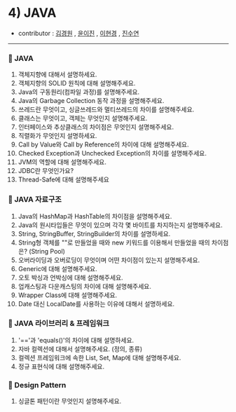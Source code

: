 # 4) JAVA 
- contributor : [김경원](https://github.com/shining8543) , [윤이진](https://github.com/483759) , [이현경](https://github.com/honggoii) , [진수연](https://github.com/jjuyeon)
<hr/>

### :notebook_with_decorative_cover: JAVA
1. 객체지향에 대해서 설명하세요.
2. 객체지향의 SOLID 원칙에 대해 설명해주세요.
3. Java의 구동원리(컴파일 과정)를 설명해주세요.
4. Java의 Garbage Collection 동작 과정을 설명해주세요.
5. 쓰레드란 무엇이고, 싱글쓰레드와 멀티쓰레드의 차이를 설명해주세요.
6. 클래스는 무엇이고, 객체는 무엇인지 설명해주세요.
7. 인터페이스와 추상클래스의 차이점은 무엇인지 설명해주세요.
8. 직렬화가 무엇인지 설명하세요.
9.  Call by Value와 Call by Reference의 차이에 대해 설명해주세요.
10. Checked Exception과 Unchecked Exception의 차이를 설명해주세요.
11. JVM의 역할에 대해 설명해주세요.
12. JDBC란 무엇인가요?
13. Thread-Safe에 대해 설명해주세요

### :notebook_with_decorative_cover: JAVA 자료구조
1. Java의 HashMap과 HashTable의 차이점을 설명해주세요.
2. Java의 원시타입들은 무엇이 있으며 각각 몇 바이트를 차지하는지 설명해주세요.
3. String, StringBuffer, StringBuilder의 차이를 설명하세요.
4. String형 객체를 ""로 만들었을 때와 new 키워드를 이용해서 만들었을 때의 차이점은? (String Pool)
5. 오버라이딩과 오버로딩이 무엇이며 어떤 차이점이 있는지 설명해주세요.
6. Generic에 대해 설명해주세요.
7. 오토 박싱과 언박싱에 대해 설명해주세요.
8. 업캐스팅과 다운캐스팅의 차이에 대해 설명해주세요.
9. Wrapper Class에 대해 설명해주세요.
10. Date 대신 LocalDate를 사용하는 이유에 대해서 설명하세요.

### :notebook_with_decorative_cover: JAVA 라이브러리 & 프레임워크
1. '=='과 'equals()'의 차이에 대해 설명하세요.
2. 자바 컬렉션에 대해서 설명해주세요. (정의, 종류)
3. 컬렉션 프레임워크에 속한 List, Set, Map에 대해 설명해주세요.
4. 정규 표현식에 대해 설명해주세요.

### :notebook_with_decorative_cover: Design Pattern
1. 싱글톤 패턴이란 무엇인지 설명해주세요.